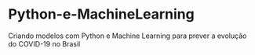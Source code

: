 # Python-e-MachineLearning
Criando modelos com Python e Machine Learning para prever a evolução do COVID-19 no Brasil
